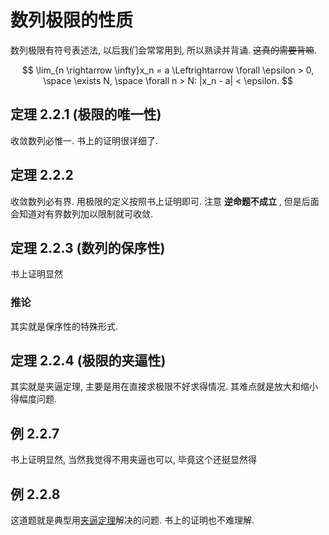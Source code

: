 # 数列极限的性质

数列极限有符号表述法, 以后我们会常常用到, 所以熟读并背诵. ~~这真的需要背嘛~~.

$$
\lim_{n \rightarrow \infty}x_n = a \Leftrightarrow \forall \epsilon > 0, \space \exists N, \space \forall n > N: |x_n - a| < \epsilon.
$$

## 定理 2.2.1 (极限的唯一性)

收敛数列必惟一. 书上的证明很详细了.

## 定理 2.2.2

收敛数列必有界. 用极限的定义按照书上证明即可.
注意 **逆命题不成立** , 但是后面会知道对有界数列加以限制就可收敛.

## 定理 2.2.3 (数列的保序性)

书上证明显然

### 推论

其实就是保序性的特殊形式.

## 定理 2.2.4 (极限的夹逼性)

其实就是夹逼定理, 主要是用在直接求极限不好求得情况. 其难点就是放大和缩小得幅度问题.

## 例 2.2.7

书上证明显然, 当然我觉得不用夹逼也可以, 毕竟这个还挺显然得

## 例 2.2.8

这道题就是典型用[夹逼定理](../../../../知识库/夹逼定理.md)解决的问题. 书上的证明也不难理解.
